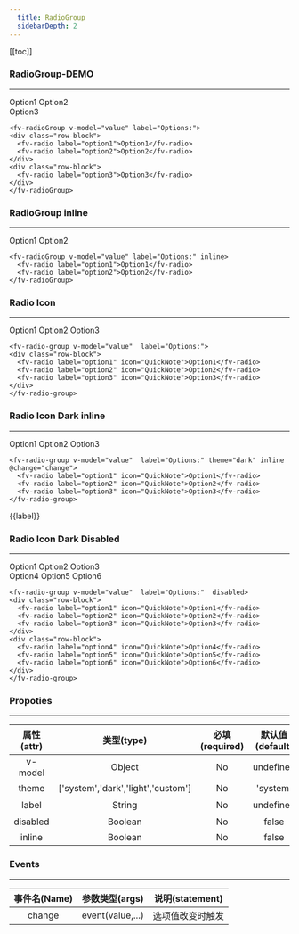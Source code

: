 ```yaml
---
  title: RadioGroup
  sidebarDepth: 2
---
```

  
[[toc]]

<script>
  export default {
    data(){
      return {
        value:"option",
        label:""
      }
    },
    methods:{
      change(value){  
        this.label=value;
      }
    }
  }
</script>

### RadioGroup-DEMO
--- 


<ClientOnly>
<fv-radioGroup v-model="value" label="Options:">
<div class="row-block">
  <fv-radio label="option1">Option1</fv-radio>
  <fv-radio label="option2">Option2</fv-radio>
</div>
<div class="row-block">
  <fv-radio label="option3">Option3</fv-radio>
</div>
</fv-radioGroup>
</ClientOnly>

```vue
<fv-radioGroup v-model="value" label="Options:">
<div class="row-block">
  <fv-radio label="option1">Option1</fv-radio>
  <fv-radio label="option2">Option2</fv-radio>
</div>
<div class="row-block">
  <fv-radio label="option3">Option3</fv-radio>
</div>
</fv-radioGroup>
```

### RadioGroup inline 

---

<ClientOnly>
<fv-radioGroup v-model="value" label="Options:" inline>
  <fv-radio label="option1">Option1</fv-radio>
  <fv-radio label="option2">Option2</fv-radio>
</fv-radioGroup>
</ClientOnly>

```vue
<fv-radioGroup v-model="value" label="Options:" inline>
  <fv-radio label="option1">Option1</fv-radio>
  <fv-radio label="option2">Option2</fv-radio>
</fv-radioGroup>
```


### Radio Icon

---

<ClientOnly>
<fv-radio-group v-model="value"  label="Options:">
<div class="row-block">
  <fv-radio label="option1" icon="QuickNote">Option1</fv-radio>
  <fv-radio label="option2" icon="QuickNote">Option2</fv-radio>
  <fv-radio label="option3" icon="QuickNote">Option3</fv-radio>
</div>
</fv-radio-group>
</ClientOnly>

```vue
<fv-radio-group v-model="value"  label="Options:">
<div class="row-block">
  <fv-radio label="option1" icon="QuickNote">Option1</fv-radio>
  <fv-radio label="option2" icon="QuickNote">Option2</fv-radio>
  <fv-radio label="option3" icon="QuickNote">Option3</fv-radio>
</div>
</fv-radio-group>
```


### Radio Icon Dark inline

---

<ClientOnly>
<fv-radio-group v-model="value"  label="Options:" theme="dark" inline @change="change">
  <fv-radio label="option1" icon="QuickNote">Option1</fv-radio>
  <fv-radio label="option2" icon="QuickNote">Option2</fv-radio>
  <fv-radio label="option3" icon="QuickNote">Option3</fv-radio>
</fv-radio-group>
</ClientOnly>

```vue
<fv-radio-group v-model="value"  label="Options:" theme="dark" inline @change="change">
  <fv-radio label="option1" icon="QuickNote">Option1</fv-radio>
  <fv-radio label="option2" icon="QuickNote">Option2</fv-radio>
  <fv-radio label="option3" icon="QuickNote">Option3</fv-radio>
</fv-radio-group>
```

{{label}}

### Radio Icon Dark Disabled

---

<ClientOnly>
<fv-radio-group v-model="value"  label="Options:"  disabled>
<div class="row-block">
  <fv-radio label="option1" icon="QuickNote">Option1</fv-radio>
  <fv-radio label="option2" icon="QuickNote">Option2</fv-radio>
  <fv-radio label="option3" icon="QuickNote">Option3</fv-radio>
</div>
<div class="row-block">
  <fv-radio label="option4" icon="QuickNote">Option4</fv-radio>
  <fv-radio label="option5" icon="QuickNote">Option5</fv-radio>
  <fv-radio label="option6" icon="QuickNote">Option6</fv-radio>
</div>
</fv-radio-group>
</ClientOnly>

```vue
<fv-radio-group v-model="value"  label="Options:"  disabled>
<div class="row-block">
  <fv-radio label="option1" icon="QuickNote">Option1</fv-radio>
  <fv-radio label="option2" icon="QuickNote">Option2</fv-radio>
  <fv-radio label="option3" icon="QuickNote">Option3</fv-radio>
</div>
<div class="row-block">
  <fv-radio label="option4" icon="QuickNote">Option4</fv-radio>
  <fv-radio label="option5" icon="QuickNote">Option5</fv-radio>
  <fv-radio label="option6" icon="QuickNote">Option6</fv-radio>
</div>
</fv-radio-group>
```

### Propoties
---

| 属性(attr) |             类型(type)             | 必填(required) | 默认值(default) | 说明(statement) |
|:----------:|:----------------------------------:|:--------------:|:---------------:|:---------------:|
|  v-model   |               Object               |       No       |    undefined    |     选中值      |
|   theme    | ['system','dark','light','custom'] |       No       |    'system'     |     主题色      |
|   label    |               String               |       No       |    undefined    |      标签       |
|  disabled  |              Boolean               |       No       |      false      |    是否禁用     |
|   inline   |              Boolean               |       No       |      false      |                 |

### Events
---
| 事件名(Name) |  参数类型(args)  | 说明(statement)  |
|:------------:|:----------------:|:----------------:|
|    change    | event(value,...) | 选项值改变时触发 |

  
